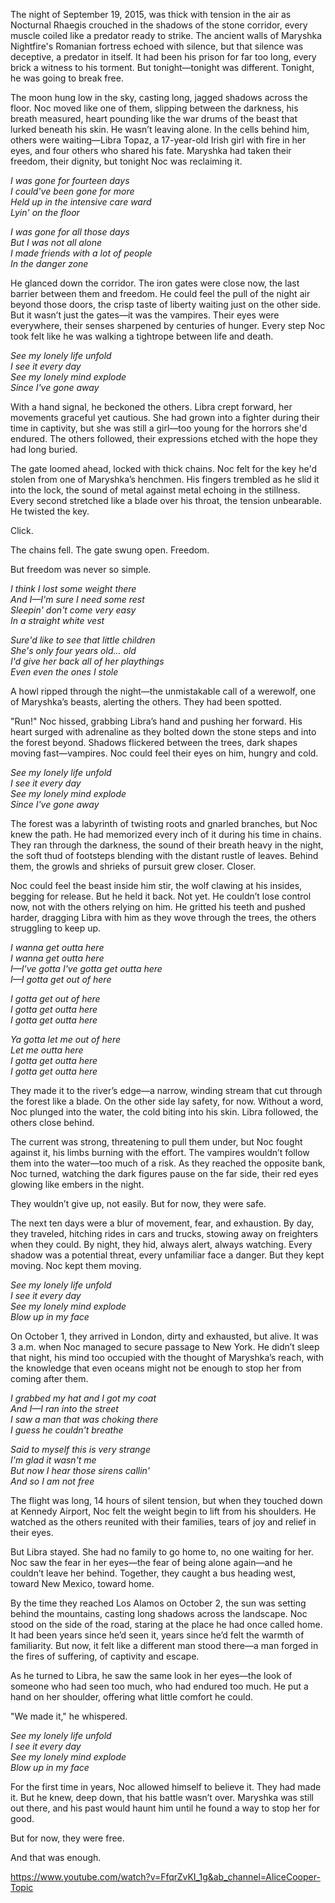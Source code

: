 The night of September 19, 2015, was thick with tension in the air as Nocturnal Rhaegis crouched in the shadows of the stone corridor, every muscle coiled like a predator ready to strike. The ancient walls of Maryshka Nightfire's Romanian fortress echoed with silence, but that silence was deceptive, a predator in itself. It had been his prison for far too long, every brick a witness to his torment. But tonight—tonight was different. Tonight, he was going to break free.

The moon hung low in the sky, casting long, jagged shadows across the floor. Noc moved like one of them, slipping between the darkness, his breath measured, heart pounding like the war drums of the beast that lurked beneath his skin. He wasn’t leaving alone. In the cells behind him, others were waiting—Libra Topaz, a 17-year-old Irish girl with fire in her eyes, and four others who shared his fate. Maryshka had taken their freedom, their dignity, but tonight Noc was reclaiming it.

*I was gone for fourteen days*  
*I could've been gone for more*  
*Held up in the intensive care ward*  
*Lyin' on the floor*  
  
*I was gone for all those days*  
*But I was not all alone*  
*I made friends with a lot of people*  
*In the danger zone*

He glanced down the corridor. The iron gates were close now, the last barrier between them and freedom. He could feel the pull of the night air beyond those doors, the crisp taste of liberty waiting just on the other side. But it wasn’t just the gates—it was the vampires. Their eyes were everywhere, their senses sharpened by centuries of hunger. Every step Noc took felt like he was walking a tightrope between life and death.

*See my lonely life unfold*  
*I see it every day*  
*See my lonely mind explode*  
*Since I've gone away*

With a hand signal, he beckoned the others. Libra crept forward, her movements graceful yet cautious. She had grown into a fighter during their time in captivity, but she was still a girl—too young for the horrors she'd endured. The others followed, their expressions etched with the hope they had long buried.

The gate loomed ahead, locked with thick chains. Noc felt for the key he'd stolen from one of Maryshka’s henchmen. His fingers trembled as he slid it into the lock, the sound of metal against metal echoing in the stillness. Every second stretched like a blade over his throat, the tension unbearable. He twisted the key.

Click.

The chains fell. The gate swung open. Freedom.

But freedom was never so simple.

*I think I lost some weight there*  
*And I—I'm sure I need some rest*  
*Sleepin' don't come very easy*  
*In a straight white vest*  
  
*Sure'd like to see that little children*  
*She's only four years old... old*  
*I'd give her back all of her playthings*  
*Even even the ones I stole*

A howl ripped through the night—the unmistakable call of a werewolf, one of Maryshka’s beasts, alerting the others. They had been spotted.

"Run!" Noc hissed, grabbing Libra’s hand and pushing her forward. His heart surged with adrenaline as they bolted down the stone steps and into the forest beyond. Shadows flickered between the trees, dark shapes moving fast—vampires. Noc could feel their eyes on him, hungry and cold.

*See my lonely life unfold*  
*I see it every day*  
*See my lonely mind explode*  
*Since I've gone away*

The forest was a labyrinth of twisting roots and gnarled branches, but Noc knew the path. He had memorized every inch of it during his time in chains. They ran through the darkness, the sound of their breath heavy in the night, the soft thud of footsteps blending with the distant rustle of leaves. Behind them, the growls and shrieks of pursuit grew closer. Closer.

Noc could feel the beast inside him stir, the wolf clawing at his insides, begging for release. But he held it back. Not yet. He couldn’t lose control now, not with the others relying on him. He gritted his teeth and pushed harder, dragging Libra with him as they wove through the trees, the others struggling to keep up.

*I wanna get outta here*  
*I wanna get outta here*  
*I—I've gotta I've gotta get outta here*  
*I—I gotta get out of here*  
  
*I gotta get out of here*  
*I gotta get outta here*  
*I gotta get outta here*

*Ya gotta let me out of here*  
*Let me outta here*  
*I gotta get outta here*  
*I gotta get outta here*

They made it to the river’s edge—a narrow, winding stream that cut through the forest like a blade. On the other side lay safety, for now. Without a word, Noc plunged into the water, the cold biting into his skin. Libra followed, the others close behind.

The current was strong, threatening to pull them under, but Noc fought against it, his limbs burning with the effort. The vampires wouldn’t follow them into the water—too much of a risk. As they reached the opposite bank, Noc turned, watching the dark figures pause on the far side, their red eyes glowing like embers in the night.

They wouldn’t give up, not easily. But for now, they were safe.

The next ten days were a blur of movement, fear, and exhaustion. By day, they traveled, hitching rides in cars and trucks, stowing away on freighters when they could. By night, they hid, always alert, always watching. Every shadow was a potential threat, every unfamiliar face a danger. But they kept moving. Noc kept them moving.

*See my lonely life unfold*  
*I see it every day*  
*See my lonely mind explode*  
*Blow up in my face*

On October 1, they arrived in London, dirty and exhausted, but alive. It was 3 a.m. when Noc managed to secure passage to New York. He didn’t sleep that night, his mind too occupied with the thought of Maryshka’s reach, with the knowledge that even oceans might not be enough to stop her from coming after them.

*I grabbed my hat and I got my coat*  
*And I—I ran into the street*  
*I saw a man that was choking there*  
*I guess he couldn't breathe*  
  
*Said to myself this is very strange*  
*I'm glad it wasn't me*  
*But now I hear those sirens callin'*  
*And so I am not free*

The flight was long, 14 hours of silent tension, but when they touched down at Kennedy Airport, Noc felt the weight begin to lift from his shoulders. He watched as the others reunited with their families, tears of joy and relief in their eyes.

But Libra stayed. She had no family to go home to, no one waiting for her. Noc saw the fear in her eyes—the fear of being alone again—and he couldn’t leave her behind. Together, they caught a bus heading west, toward New Mexico, toward home.

By the time they reached Los Alamos on October 2, the sun was setting behind the mountains, casting long shadows across the landscape. Noc stood on the side of the road, staring at the place he had once called home. It had been years since he’d seen it, years since he’d felt the warmth of familiarity. But now, it felt like a different man stood there—a man forged in the fires of suffering, of captivity and escape.

As he turned to Libra, he saw the same look in her eyes—the look of someone who had seen too much, who had endured too much. He put a hand on her shoulder, offering what little comfort he could.

"We made it," he whispered.

*See my lonely life unfold*  
*I see it every day*  
*See my lonely mind explode*  
*Blow up in my face*

For the first time in years, Noc allowed himself to believe it. They had made it. But he knew, deep down, that his battle wasn’t over. Maryshka was still out there, and his past would haunt him until he found a way to stop her for good.

But for now, they were free.

And that was enough.

https://www.youtube.com/watch?v=FfqrZvKI_1g&ab_channel=AliceCooper-Topic